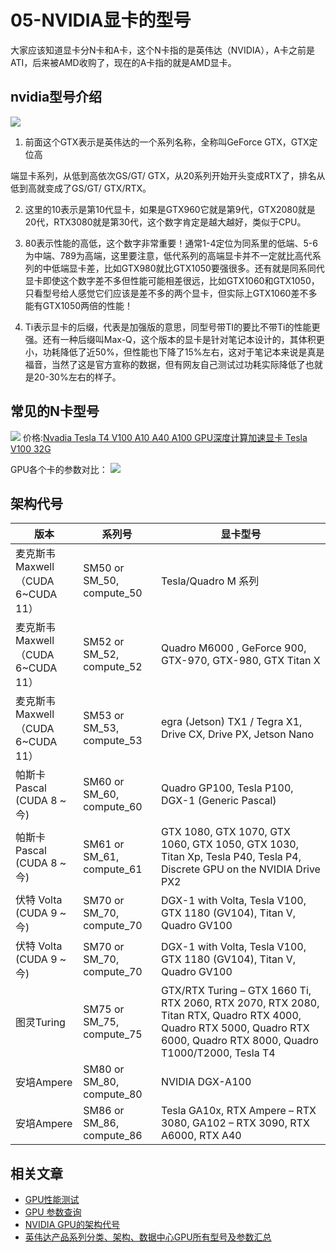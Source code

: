 # 05-NVIDIA显卡的型号

大家应该知道显卡分N卡和A卡，这个N卡指的是英伟达（NVIDIA），A卡之前是ATI，后来被AMD收购了，现在的A卡指的就是AMD显卡。

## nvidia型号介绍

![](/images/nvidia-gpu.png)

1. 前面这个GTX表示是英伟达的一个系列名称，全称叫GeForce GTX，GTX定位高

端显卡系列，从低到高依次GS/GT/ GTX，从20系列开始开头变成RTX了，排名从低到高就变成了GS/GT/ GTX/RTX。

2. 这里的10表示是第10代显卡，如果是GTX960它就是第9代，GTX2080就是20代，RTX3080就是第30代，这个数字肯定是越大越好，类似于CPU。

3. 80表示性能的高低，这个数字非常重要！通常1-4定位为同系里的低端、5-6为中端、789为高端，这里要注意，低代系列的高端显卡并不一定就比高代系列的中低端显卡差，比如GTX980就比GTX1050要强很多。还有就是同系同代显卡即使这个数字差不多但性能可能相差很远，比如GTX1060和GTX1050，只看型号给人感觉它们应该是差不多的两个显卡，但实际上GTX1060差不多能有GTX1050两倍的性能！

4. Ti表示显卡的后缀，代表是加强版的意思，同型号带TI的要比不带Ti的性能更强。还有一种后缀叫Max-Q，这个版本的显卡是针对笔记本设计的，其体积更小，功耗降低了近50%，但性能也下降了15%左右，这对于笔记本来说是真是福音，当然了这是官方宣称的数据，但有网友自己测试过功耗实际降低了也就是20-30%左右的样子。

## 常见的N卡型号
![](/images/nvidia-gpu-category.png)
价格:[Nvadia Tesla T4 V100 A10 A40 A100 GPU深度计算加速显卡 Tesla V100 32G](https://item.jd.com/56735960113.html#crumb-wrap)

GPU各个卡的参数对比：
![](/images/nvidia-gpu-params.jpg)

## 架构代号
| 版本      | 系列号 | 显卡型号  |
| ----------- | ----------- | ---------- |
| 麦克斯韦 Maxwell（CUDA 6~CUDA 11）      | SM50 or SM_50, compute_50       | Tesla/Quadro M 系列 | 
| 麦克斯韦 Maxwell（CUDA 6~CUDA 11）      | SM52 or SM_52, compute_52       | Quadro M6000 , GeForce 900, GTX-970, GTX-980, GTX Titan X | 
| 麦克斯韦 Maxwell（CUDA 6~CUDA 11）      | SM53 or SM_53, compute_53       | egra (Jetson) TX1 / Tegra X1, Drive CX, Drive PX, Jetson Nano | 
| 帕斯卡 Pascal (CUDA 8 ~今)              | SM60 or SM_60, compute_60       | Quadro GP100, Tesla P100, DGX-1 (Generic Pascal) |
| 帕斯卡 Pascal (CUDA 8 ~今)              | SM61 or SM_61, compute_61       | GTX 1080, GTX 1070, GTX 1060, GTX 1050, GTX 1030, Titan Xp, Tesla P40, Tesla P4, Discrete GPU on the NVIDIA Drive PX2 |
| 伏特 Volta (CUDA 9 ~今)                 | SM70 or SM_70, compute_70       | DGX-1 with Volta, Tesla V100, GTX 1180 (GV104), Titan V, Quadro GV100 |
| 伏特 Volta (CUDA 9 ~今)                 | SM70 or SM_70, compute_70       | DGX-1 with Volta, Tesla V100, GTX 1180 (GV104), Titan V, Quadro GV100 |
| 图灵Turing                              | SM75 or SM_75, compute_75       | GTX/RTX Turing – GTX 1660 Ti, RTX 2060, RTX 2070, RTX 2080, Titan RTX, Quadro RTX 4000, Quadro RTX 5000, Quadro RTX 6000, Quadro RTX 8000, Quadro T1000/T2000, Tesla T4 |
| 安培Ampere                               | SM80 or SM_80, compute_80       | NVIDIA DGX-A100 |
| 安培Ampere                               | SM86 or SM_86, compute_86       | Tesla GA10x, RTX Ampere – RTX 3080, GA102 – RTX 3090, RTX A6000, RTX A40 |

## 相关文章
- [GPU性能测试](https://www.autodl.com/docs/gpu_perf/AutoDL)
- [GPU 参数查询](https://www.techpowerup.com/gpu-specs/)
- [NVIDIA GPU的架构代号](https://blog.csdn.net/shaojie_wang/article/details/121117277)
- [英伟达产品系列分类、架构、数据中心GPU所有型号及参数汇总](https://www.zhihu.com/tardis/zm/art/671412359?source_id=1005)

